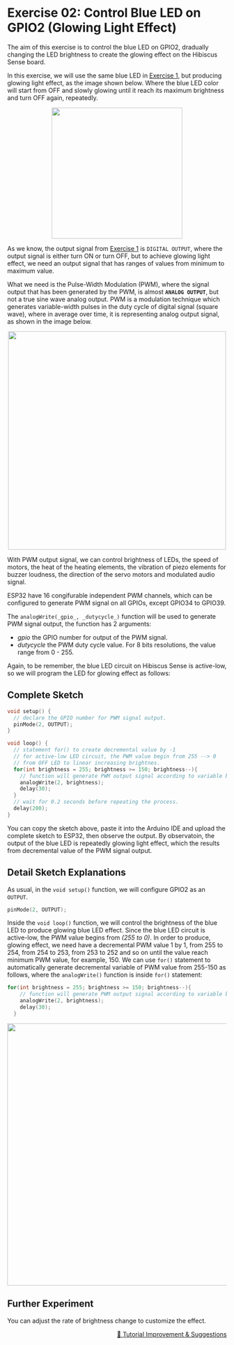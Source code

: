 # Exercise 02: Control Blue LED on GPIO2 (Glowing Light Effect)

The aim of this exercise is to control the blue LED on GPIO2, dradually changing the LED brightness to create the glowing effect on the Hibiscus Sense board.

In this exercise, we will use the same blue LED in [Exercise 1](https://github.com/myinvent/hibiscus-sense-arduino#exercise-1-control-blue-led-on-gpio2-strobe-light-effect), but producing glowing light effect, as the image shown below. Where the blue LED color will start from OFF and slowly glowing until it reach its maximum brightness and turn OFF again, repeatedly.

<p align="center"><a href="https://myduino.com/product/myd-036/"><img src="https://github.com/myinvent/hibiscus-sense/raw/main/references/image-exercise-two.gif" width="300"></a></p>

As we know, the output signal from [Exercise 1](https://github.com/myinvent/hibiscus-sense-arduino#exercise-1-control-blue-led-on-gpio2-strobe-light-effect) is `DIGITAL OUTPUT`, where the output signal is either turn ON or turn OFF, but to achieve glowing light effect, we need an output signal that has ranges of values from minimum to maximum value.

What we need is the Pulse-Width Modulation (PWM), where the signal output that has been generated by the PWM, is almost **`ANALOG OUTPUT`**, but not a true sine wave analog output. PWM is a modulation technique which generates variable-width pulses in the duty cycle of digital signal (square wave), where in average over time, it is representing analog output signal, as shown in the image below.

<p align="center"><a href="https://myduino.com/product/myd-036/"><img src="https://github.com/myinvent/hibiscus-sense/raw/main/references/image-exercise-two-a.gif" width="500"></a></p>

With PWM output signal, we can control brightness of LEDs, the speed of motors, the heat of the heating elements, the vibration of piezo elements for buzzer loudness, the direction of the servo motors and modulated audio signal.

ESP32 have 16 congifurable independent PWM channels, which can be configured to generate PWM signal on all GPIOs, except GPIO34 to GPIO39.

The `analogWrite(_gpio_, _dutycycle_)` function will be used to generate PWM signal output, the function has 2 arguments:
- _gpio_ the GPIO number for output of the PWM signal.
- _dutycycle_ the PWM duty cycle value. For 8 bits resolutions, the value range from 0 - 255.

Again, to be remember, the blue LED circuit on Hibiscus Sense is active-low, so we will program the LED for glowing effect as follows:

## Complete Sketch
```cpp
void setup() {
  // declare the GPIO number for PWM signal output.
  pinMode(2, OUTPUT);
}

void loop() {
  // statement for() to create decremental value by -1
  // for active-low LED circuit, the PWM value begin from 255 --> 0
  // from OFF LED to linear increasing brightnes.
  for(int brightness = 255; brightness >= 150; brightness--){   
    // function will generate PWM output signal according to variable brightness value
    analogWrite(2, brightness);
    delay(30);
  }
  // wait for 0.2 seconds before repeating the process.
  delay(200);
}
```

You can copy the sketch above, paste it into the Arduino IDE and upload the complete sketch to ESP32, then observe the output. By observatoin, the output of the blue LED is repeatedly glowing light effect, which the results from decremental value of the PWM signal output.

## Detail Sketch Explanations

As usual, in the `void setup()` function, we will configure GPIO2 as an `OUTPUT`.
```cpp
pinMode(2, OUTPUT);
```

Inside the `void loop()` function, we will control the brightness of the blue LED to produce glowing blue LED effect. Since the blue LED circuit is active-low, the PWM value begins from _(255 to 0)_. In order to produce, glowing effect, we need have a decremental PWM value 1 by 1, from 255 to 254, from 254 to 253, from 253 to 252 and so on until the value reach minimum PWM value, for example, 150. We can use `for()` statement to automatically generate decremental variable of PWM value from 255-150 as follows, where the `analogWrite()` function is inside `for()` statement:
```cpp
for(int brightness = 255; brightness >= 150; brightness--){   
    // function will generate PWM output signal according to variable brightness value
    analogWrite(2, brightness);
    delay(30);
  }
```

<p align="center"><a href="https://myduino.com/product/myd-036/"><img src="https://github.com/myinvent/hibiscus-sense/raw/main/references/image-exercise-two-b.gif" width="600"></a></p>

## Further Experiment
You can adjust the rate of brightness change to customize the effect.

<p align="right"><a href="https://forms.gle/UgpDSFc46K4MkvTM8">&#128640; Tutorial Improvement & Suggestions</a></p>